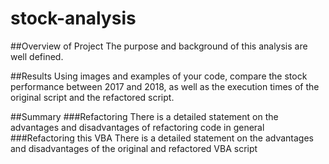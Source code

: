 # stock-analysis
 
##Overview of Project
The purpose and background of this analysis are well defined.

##Results
Using images and examples of your code, compare the stock performance between 2017 and 2018, as well as the execution times of the original script and the refactored script.

##Summary
###Refactoring
There is a detailed statement on the advantages and disadvantages of refactoring code in general
###Refactoring this VBA
There is a detailed statement on the advantages and disadvantages of the original and refactored VBA script
